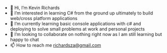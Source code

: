 - 👋 Hi, I’m Kevin Richards
- 👀 I’m interested in learning C# from the ground up ultimately to build web/cross platform applications
- 🌱 I’m currently learning basic console applications with c# and deploying to solve small problems at work and personal projects
- 💞️ I’m looking to collaborate on nothing right now as I am still learning but happy to chat
- 📫 How to reach me richardsza@gmail.com

<!---
richardsza/richardsza is a ✨ special ✨ repository because its `README.md` (this file) appears on your GitHub profile.
You can click the Preview link to take a look at your changes.
--->
